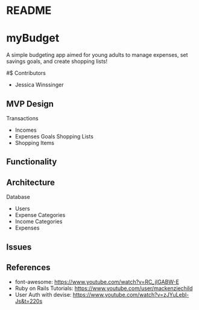 # README

# myBudget
A simple budgeting app aimed for young adults to manage expenses, set savings goals, and create shopping lists!

#$ Contributors
* Jessica Winssinger

## MVP Design
Transactions
* Incomes
* Expenses
Goals
Shopping Lists
* Shopping Items

## Functionality

## Architecture
Database
* Users
* Expense Categories
* Income Categories
* Expenses

## Issues

## References
* font-awesome: https://www.youtube.com/watch?v=RC_jIGABW-E
* Ruby on Rails Tutorials: https://www.youtube.com/user/mackenziechild
* User Auth with devise: https://www.youtube.com/watch?v=zJYuLebl-Js&t=220s